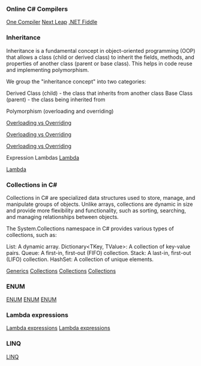 ### Online C# Compilers

[One Compiler](https://onecompiler.com/csharp)
[Next Leap](https://nextleap.app/online-compiler/csharp-programming)
[.NET Fiddle](https://dotnetfiddle.net/)

### Inheritance
Inheritance is a fundamental concept in object-oriented programming (OOP) that allows a class (child or derived class) to inherit the fields, methods, and properties of another class (parent or base class). This helps in code reuse and implementing polymorphism.

We group the "inheritance concept" into two categories:

Derived Class (child) - the class that inherits from another class
Base Class (parent) - the class being inherited from



Polymorphism (overloading and overriding)

[Overloading vs Overriding](https://ogutdgnn.medium.com/polymorphism-in-c-with-method-overloading-and-method-overriding-da0d5323a2cd)

[Overloading vs Overriding](https://interviewspreparation.com/method-overloading-vs-method-overriding-in-csharp-interviews/)

[Overloading vs Overriding](https://c-sharpcorner.com/UploadFile/8a67c0/method-overloading-and-method-overriding-in-C-Sharp/)


Expression Lambdas
[Lambda](https://c-sharpcorner.com/UploadFile/bd6c67/lambda-expressions-in-C-Sharp/)

[Lambda](https://medium.com/@eveciana21/c-survival-guide-lambda-expression-practice-d57294581a30)


### Collections in C#

Collections in C# are specialized data structures used to store, manage, and manipulate groups of objects. Unlike arrays, collections are dynamic in size and provide more flexibility and functionality, such as sorting, searching, and managing relationships between objects.

The System.Collections namespace in C# provides various types of collections, such as:

List<T>: A dynamic array.
Dictionary<TKey, TValue>: A collection of key-value pairs.
Queue<T>: A first-in, first-out (FIFO) collection.
Stack<T>: A last-in, first-out (LIFO) collection.
HashSet<T>: A collection of unique elements.

[Generics](https://www.geeksforgeeks.org/c-sharp-generics-introduction/)
[Collections](https://learn.microsoft.com/en-us/dotnet/csharp/language-reference/builtin-types/collections)
[Collections](https://www.c-sharpcorner.com/UploadFile/736bf5/collection-in-C-Sharp/)
[Collections](https://www.geeksforgeeks.org/collections-in-c-sharp/)


### ENUM
[ENUM](https://www.w3schools.com/cs/cs_enums.php)
[ENUM](https://learn.microsoft.com/en-us/dotnet/csharp/language-reference/builtin-types/enum)
[ENUM](https://learn.microsoft.com/en-us/dotnet/csharp/language-reference/language-specification/enums)

### Lambda expressions
[Lambda expressions](https://learn.microsoft.com/en-us/dotnet/csharp/language-reference/operators/lambda-expressions)
[Lambda expressions](https://www.c-sharpcorner.com/UploadFile/bd6c67/lambda-expressions-in-C-Sharp/)

### LINQ
[LINQ](https://learn.microsoft.com/en-us/dotnet/csharp/linq/get-started/write-linq-queries)